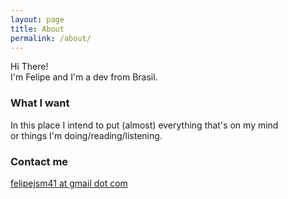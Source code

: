 ```yaml
---
layout: page
title: About
permalink: /about/
---
```


Hi There!   
I'm Felipe and I'm a dev from Brasil.    


### What I want

In this place I intend to put (almost) everything that's on my mind     
or things I'm doing/reading/listening. 

### Contact me

[felipejsm41 at gmail dot com](mailto:felipejsm41@gmail.com)
